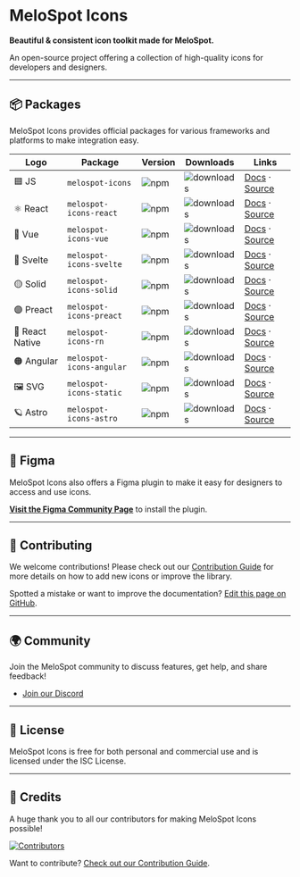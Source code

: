 # MeloSpot Icons

**Beautiful & consistent icon toolkit made for MeloSpot.**

An open-source project offering a collection of high-quality icons for developers and designers.

---

## 📦 Packages

MeloSpot Icons provides official packages for various frameworks and platforms to make integration easy.

| Logo           | Package                    | Version                                                                 | Downloads                                                                    | Links                                                                 |
|----------------|----------------------------|-------------------------------------------------------------------------|------------------------------------------------------------------------------|------------------------------------------------------------------------|
| 🟦 JS          | `melospot-icons`           | ![npm](https://img.shields.io/npm/v/melospot-icons?label=version)       | ![downloads](https://img.shields.io/npm/dm/melospot-icons?label=downloads)   | [Docs](#) · [Source](#)                                              |
| ⚛️ React       | `melospot-icons-react`     | ![npm](https://img.shields.io/npm/v/melospot-icons-react?label=version) | ![downloads](https://img.shields.io/npm/dm/melospot-icons-react?label=downloads) | [Docs](#) · [Source](#)                                              |
| 🔷 Vue         | `melospot-icons-vue`       | ![npm](https://img.shields.io/npm/v/melospot-icons-vue?label=version)   | ![downloads](https://img.shields.io/npm/dm/melospot-icons-vue?label=downloads)   | [Docs](#) · [Source](#)                                              |
| 🔴 Svelte      | `melospot-icons-svelte`    | ![npm](https://img.shields.io/npm/v/melospot-icons-svelte?label=version) | ![downloads](https://img.shields.io/npm/dm/melospot-icons-svelte?label=downloads) | [Docs](#) · [Source](#)                                              |
| 🟡 Solid       | `melospot-icons-solid`     | ![npm](https://img.shields.io/npm/v/melospot-icons-solid?label=version) | ![downloads](https://img.shields.io/npm/dm/melospot-icons-solid?label=downloads) | [Docs](#) · [Source](#)                                              |
| 🟣 Preact      | `melospot-icons-preact`    | ![npm](https://img.shields.io/npm/v/melospot-icons-preact?label=version) | ![downloads](https://img.shields.io/npm/dm/melospot-icons-preact?label=downloads) | [Docs](#) · [Source](#)                                              |
| 📱 React Native| `melospot-icons-rn`        | ![npm](https://img.shields.io/npm/v/melospot-icons-rn?label=version)    | ![downloads](https://img.shields.io/npm/dm/melospot-icons-rn?label=downloads)    | [Docs](#) · [Source](#)                                              |
| 🟠 Angular     | `melospot-icons-angular`   | ![npm](https://img.shields.io/npm/v/melospot-icons-angular?label=version) | ![downloads](https://img.shields.io/npm/dm/melospot-icons-angular?label=downloads) | [Docs](#) · [Source](#)                                              |
| 🖼️ SVG         | `melospot-icons-static`    | ![npm](https://img.shields.io/npm/v/melospot-icons-static?label=version) | ![downloads](https://img.shields.io/npm/dm/melospot-icons-static?label=downloads) | [Docs](#) · [Source](https://www.npmjs.com/package/melospot-icons-static) |
| 🪐 Astro       | `melospot-icons-astro`     | ![npm](https://img.shields.io/npm/v/melospot-icons-astro?label=version) | ![downloads](https://img.shields.io/npm/dm/melospot-icons-astro?label=downloads) | [Docs](#) · [Source](https://www.npmjs.com/package/melospot-icons-astro)  |
---

## 🎨 Figma

MeloSpot Icons also offers a Figma plugin to make it easy for designers to access and use icons.

[**Visit the Figma Community Page**](https://www.figma.com/design/oFT9D8NNQLqIWu9G0pSYfd/MeloSpot-Icons?m=auto&t=xvRJ4E9hbLQPwaDt-6) to install the plugin.

---

## 🤝 Contributing

We welcome contributions! Please check out our [Contribution Guide](./CONTRIBUTING.md) for more details on how to add new icons or improve the library.

Spotted a mistake or want to improve the documentation? [Edit this page on GitHub](#).

---

## 🌍 Community

Join the MeloSpot community to discuss features, get help, and share feedback!

- [Join our Discord](https://discord.gg/cksKVD4x)

---

## 📜 License

MeloSpot Icons is free for both personal and commercial use and is licensed under the ISC License.

---

## 💖 Credits

A huge thank you to all our contributors for making MeloSpot Icons possible!

[![Contributors](https://contrib.rocks/image?repo=MeloSpot/icons)](https://github.com/MeloSpot/icons/graphs/contributors)

Want to contribute? [Check out our Contribution Guide](./CONTRIBUTING.md).

